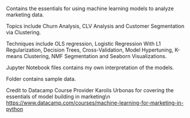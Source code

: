 Contains the essentials for using machine learning models to analyze marketing data.

Topics include Churn Analysis, CLV Analysis and Customer Segmentation via Clustering.

Techniques include OLS regression, Logistic Regression With L1 Regularization, Decision Trees, Cross-Validation, Model Hypertuning, K-means Clustering, NMF Segmentation and Seaborn Visualizations.

Jupyter Notebook files contains my own interpretation of the models.

Folder contains sample data.

Credit to Datacamp Course Provider Karolis Urbonas for covering the essentials of model building in marketing\n
https://www.datacamp.com/courses/machine-learning-for-marketing-in-python
